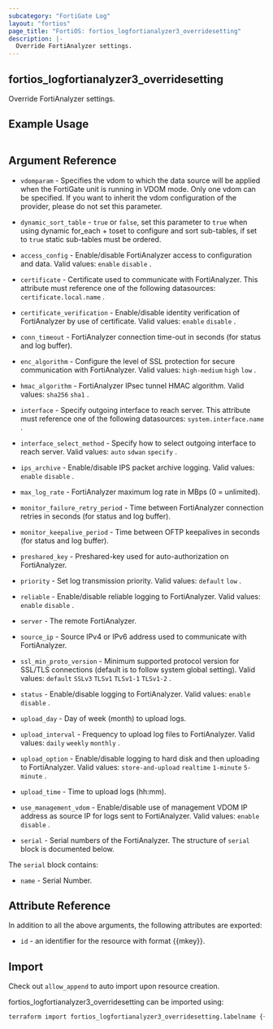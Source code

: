```yaml
---
subcategory: "FortiGate Log"
layout: "fortios"
page_title: "FortiOS: fortios_logfortianalyzer3_overridesetting"
description: |-
  Override FortiAnalyzer settings.
---
```


## fortios_logfortianalyzer3_overridesetting
Override FortiAnalyzer settings.

## Example Usage

```hcl

```

## Argument Reference
* `vdomparam` - Specifies the vdom to which the data source will be applied when the FortiGate unit is running in VDOM mode. Only one vdom can be specified. If you want to inherit the vdom configuration of the provider, please do not set this parameter.
* `dynamic_sort_table` - `true` or `false`, set this parameter to `true` when using dynamic for_each + toset to configure and sort sub-tables, if set to `true` static sub-tables must be ordered.

* `access_config` - Enable/disable FortiAnalyzer access to configuration and data. Valid values: `enable` `disable` .
* `certificate` - Certificate used to communicate with FortiAnalyzer. This attribute must reference one of the following datasources: `certificate.local.name` .
* `certificate_verification` - Enable/disable identity verification of FortiAnalyzer by use of certificate. Valid values: `enable` `disable` .
* `conn_timeout` - FortiAnalyzer connection time-out in seconds (for status and log buffer).
* `enc_algorithm` - Configure the level of SSL protection for secure communication with FortiAnalyzer. Valid values: `high-medium` `high` `low` .
* `hmac_algorithm` - FortiAnalyzer IPsec tunnel HMAC algorithm. Valid values: `sha256` `sha1` .
* `interface` - Specify outgoing interface to reach server. This attribute must reference one of the following datasources: `system.interface.name` .
* `interface_select_method` - Specify how to select outgoing interface to reach server. Valid values: `auto` `sdwan` `specify` .
* `ips_archive` - Enable/disable IPS packet archive logging. Valid values: `enable` `disable` .
* `max_log_rate` - FortiAnalyzer maximum log rate in MBps (0 = unlimited).
* `monitor_failure_retry_period` - Time between FortiAnalyzer connection retries in seconds (for status and log buffer).
* `monitor_keepalive_period` - Time between OFTP keepalives in seconds (for status and log buffer).
* `preshared_key` - Preshared-key used for auto-authorization on FortiAnalyzer.
* `priority` - Set log transmission priority. Valid values: `default` `low` .
* `reliable` - Enable/disable reliable logging to FortiAnalyzer. Valid values: `enable` `disable` .
* `server` - The remote FortiAnalyzer.
* `source_ip` - Source IPv4 or IPv6 address used to communicate with FortiAnalyzer.
* `ssl_min_proto_version` - Minimum supported protocol version for SSL/TLS connections (default is to follow system global setting). Valid values: `default` `SSLv3` `TLSv1` `TLSv1-1` `TLSv1-2` .
* `status` - Enable/disable logging to FortiAnalyzer. Valid values: `enable` `disable` .
* `upload_day` - Day of week (month) to upload logs.
* `upload_interval` - Frequency to upload log files to FortiAnalyzer. Valid values: `daily` `weekly` `monthly` .
* `upload_option` - Enable/disable logging to hard disk and then uploading to FortiAnalyzer. Valid values: `store-and-upload` `realtime` `1-minute` `5-minute` .
* `upload_time` - Time to upload logs (hh:mm).
* `use_management_vdom` - Enable/disable use of management VDOM IP address as source IP for logs sent to FortiAnalyzer. Valid values: `enable` `disable` .
* `serial` - Serial numbers of the FortiAnalyzer. The structure of `serial` block is documented below.

The `serial` block contains:

* `name` - Serial Number.

## Attribute Reference

In addition to all the above arguments, the following attributes are exported:
* `id` - an identifier for the resource with format {{mkey}}.

## Import

Check out `allow_append` to auto import upon resource creation.

fortios_logfortianalyzer3_overridesetting can be imported using:
```sh
terraform import fortios_logfortianalyzer3_overridesetting.labelname {{mkey}}
```
